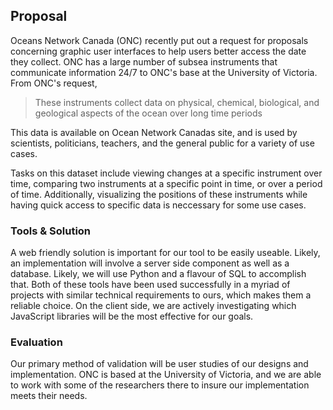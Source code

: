 ## Proposal 

Oceans Network Canada (ONC) recently put out a request for proposals concerning graphic user interfaces to help users better access the date they collect. ONC has a large number of subsea instruments that communicate information 24/7 to ONC's base at the University of Victoria. From ONC's request,

> These instruments collect data on physical, chemical, biological, and geological aspects of the
ocean over long time periods

This data is available on Ocean Network Canadas site, and is used by scientists, politicians,
teachers, and the general public for a variety of use cases. 

Tasks on this dataset include viewing changes at a specific instrument over time, comparing two instruments at a specific point in time, or over a period of time. Additionally, visualizing the positions of these instruments while having quick access to specific data is neccessary for some use cases. 

### Tools \& Solution

A web friendly solution is important for our tool to be easily useable. Likely, an implementation will involve a server side component as well as a database. Likely, we will use Python and a flavour of SQL to accomplish that. Both of these tools have been used successfully in a myriad of projects with similar technical requirements to ours, which makes them a reliable choice. On the client side, we are actively investigating which JavaScript libraries will be the most effective for our goals. 


### Evaluation

Our primary method of validation will be user studies of our designs and implementation. ONC is based at the University of Victoria, and we are able to work with some of the researchers there to insure our implementation meets their needs. 







